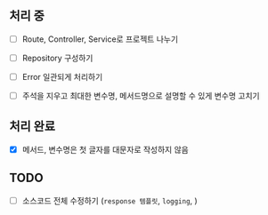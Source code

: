 ## 처리 중
- [ ] Route, Controller, Service로 프로젝트 나누기
- [ ] Repository 구성하기
- [ ] Error 일관되게 처리하기
- [ ] 주석을 지우고 최대한 변수명, 메서드명으로 설명할 수 있게 변수명 고치기


## 처리 완료
- [x] 메서드, 변수명은 첫 글자를 대문자로 작성하지 않음

## TODO
- [ ] 소스코드 전체 수정하기 (`response 템플릿`, `logging`, )
